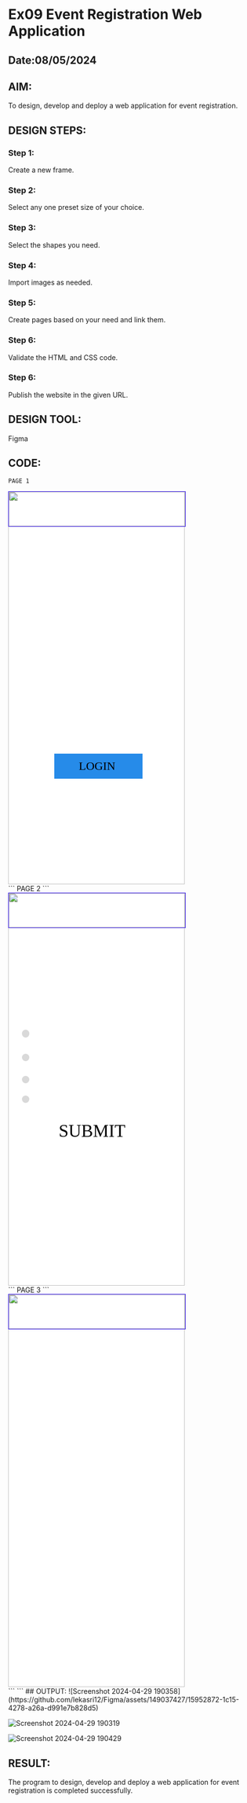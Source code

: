 # Ex09 Event Registration Web Application
## Date:08/05/2024

## AIM:
To design, develop and deploy a web application for event registration.

## DESIGN STEPS:

### Step 1:
Create a new frame.

### Step 2:
Select any one preset size of your choice.

### Step 3:
Select the shapes you need.

### Step 4:
Import images as needed.

### Step 5:
Create pages based on your need and link them.

### Step 6:

Validate the HTML and CSS code.

### Step 6:

Publish the website in the given URL.

## DESIGN TOOL:
Figma

## CODE:
```
PAGE 1
```
<div style="width: 360px; height: 800px; position: relative; background: white">
  <img style="width: 360px; height: 800px; left: 0px; top: 0px; position: absolute" src="https://via.placeholder.com/360x800" />
  <img style="width: 360px; height: 70px; left: 0px; top: 0px; position: absolute; border: 1px #2C0CED solid" src="https://via.placeholder.com/360x70" />
  <div style="width: 295px; height: 84px; left: 32px; top: 97px; position: absolute; color: white; font-size: 48px; font-family: Vampiro One; font-weight: 400; word-wrap: break-word">CELENZA’24</div>
  <div style="width: 139px; height: 59px; left: 110px; top: 181px; position: absolute; color: white; font-size: 48px; font-family: Podkova; font-weight: 400; word-wrap: break-word">LOGIN</div>
  <div style="width: 266px; height: 46px; left: 30px; top: 303px; position: absolute; background: white"></div>
  <div style="width: 175px; height: 33px; left: 36px; top: 269px; position: absolute; color: white; font-size: 24px; font-family: Kreon; font-weight: 400; word-wrap: break-word">USERNAME</div>
  <div style="width: 264px; height: 46px; left: 32px; top: 418px; position: absolute; background: white"></div>
  <div style="width: 137px; height: 24px; left: 36px; top: 388px; position: absolute; color: white; font-size: 24px; font-family: Kreon; font-weight: 400; word-wrap: break-word">PASSWORD</div>
  <div style="width: 180px; height: 51px; left: 94px; top: 534px; position: absolute; background: #268BE9"></div>
  <div style="width: 164px; height: 39px; left: 144px; top: 546px; position: absolute; color: black; font-size: 24px; font-family: Kreon; font-weight: 400; word-wrap: break-word">LOGIN</div>
  <div style="width: 121px; height: 19px; left: 34px; top: 470px; position: absolute; color: white; font-size: 15px; font-family: Kreon; font-weight: 400; word-wrap: break-word">FORGOT PASSWORD?</div>
</div>
```
PAGE 2
```
<div style="width: 360px; height: 800px; position: relative; background: white">
  <img style="width: 360px; height: 800px; left: 0px; top: 0px; position: absolute" src="https://via.placeholder.com/360x800" />
  <img style="width: 360px; height: 70px; left: 0px; top: 0px; position: absolute; border: 1px #2C0CED solid" src="https://via.placeholder.com/360x70" />
  <div style="width: 295px; height: 84px; left: 32px; top: 97px; position: absolute; color: white; font-size: 48px; font-family: Vampiro One; font-weight: 400; word-wrap: break-word">CELENZA’24</div>
  <div style="width: 260px; height: 51px; left: 9px; top: 200px; position: absolute; color: white; font-size: 32px; font-family: Kreon; font-weight: 400; word-wrap: break-word">CELENZE EVENTS</div>
  <div style="width: 15px; height: 16px; left: 28px; top: 279px; position: absolute; background: #D9D9D9; border-radius: 9999px"></div>
  <div style="width: 15px; height: 15px; left: 28px; top: 328px; position: absolute; background: #D9D9D9; border-radius: 9999px"></div>
  <div style="width: 217px; height: 29px; left: 52px; top: 276px; position: absolute; color: white; font-size: 20px; font-family: Kreon; font-weight: 400; word-wrap: break-word">MISMATCH DAY</div>
  <div style="width: 157px; height: 32px; left: 52px; top: 326px; position: absolute; color: white; font-size: 20px; font-family: Kreon; font-weight: 400; word-wrap: break-word">RETRO DAY</div>
  <div style="width: 15px; height: 15px; left: 28px; top: 373px; position: absolute; background: #D9D9D9; border-radius: 9999px"></div>
  <div style="width: 184px; height: 19px; left: 52px; top: 369px; position: absolute; color: white; font-size: 20px; font-family: Kreon; font-weight: 400; word-wrap: break-word">HERO HEROIN DAY</div>
  <div style="width: 15px; height: 15px; left: 28px; top: 413px; position: absolute; background: #D9D9D9; border-radius: 9999px"></div>
  <div style="width: 161px; height: 24px; left: 52px; top: 407px; position: absolute; color: white; font-size: 20px; font-family: Kreon; font-weight: 400; word-wrap: break-word">FLASH MOB</div>
  <div style="width: 186px; height: 53px; left: 73px; top: 464px; position: absolute; background: white"></div>
  <div style="width: 182px; height: 53px; left: 103px; top: 464px; position: absolute; color: black; font-size: 36px; font-family: Kreon; font-weight: 400; word-wrap: break-word">SUBMIT</div>
</div>
```
PAGE 3
```
<div style="width: 360px; height: 800px; position: relative; background: white">
  <img style="width: 360px; height: 800px; left: 0px; top: 0px; position: absolute" src="https://via.placeholder.com/360x800" />
  <img style="width: 360px; height: 70px; left: 0px; top: 0px; position: absolute; border: 1px #2C0CED solid" src="https://via.placeholder.com/360x70" />
  <div style="width: 275px; height: 47px; left: 52px; top: 343px; position: absolute; color: white; font-size: 15px; font-family: Kreon; font-weight: 400; word-wrap: break-word">THANK YOU FOR YOUR PARTICIPATION.<br/>      ALL THE BEST ON PERFORMING.</div>
</div>
```
```
## OUTPUT:
![Screenshot 2024-04-29 190358](https://github.com/lekasri12/Figma/assets/149037427/15952872-1c15-4278-a26a-d991e7b828d5)

![Screenshot 2024-04-29 190319](https://github.com/lekasri12/Figma/assets/149037427/4e0e8c94-1a44-4b62-bbe4-8f9815d74ee9)

![Screenshot 2024-04-29 190429](https://github.com/lekasri12/Figma/assets/149037427/7c91c62a-e64c-4aab-bd59-f700104aa0da)

## RESULT:
The program to design, develop and deploy a web application for event registration is completed successfully.
